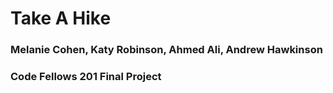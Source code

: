 # Take A Hike
### Melanie Cohen, Katy Robinson, Ahmed Ali, Andrew Hawkinson
### Code Fellows 201 Final Project
